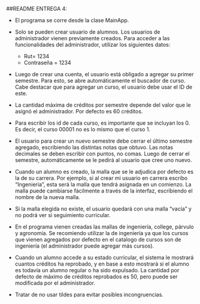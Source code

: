##README ENTREGA 4:

* El programa se corre desde la clase MainApp.

* Solo se pueden crear usuario de alumnos. Los usuarios de administrador vienen previamente creados. Para acceder a las funcionalidades del administrador, utilizar los siguientes datos:

	- Rut= 1234
	- Contraseña = 1234

* Luego de crear una cuenta, el usuario está obligado a agregar su primer semestre. Para esto, se abre automáticamente el buscador de curso. Cabe destacar que para agregar un curso, el usuario debe usar el ID de este. 

* La cantidad máxima de créditos por semestre depende del valor que le asignó el administrador. Por defecto es 60 créditos.

* Para escribir los id de cada curso, es importante que se incluyan los 0. Es decir, el curso 00001 no es lo mismo que el curso 1.

* El usuario para crear un nuevo semestre debe cerrar el último semestre agregado, escribiendo las distintas notas que obtuvo. Las notas decimales se deben escribir con puntos, no comas. Luego de cerrar el semestre, automáticamente se le pedirá al usuario que cree uno nuevo.

* Cuando un alumno es creado, la malla que se le adjudica por defecto es la de su carrera. Por ejemplo, si al crear mi usuario en carrera escribo “Ingenieria”, esta será la malla que tendrá asignada en un comienzo. La malla puede cambiarse fácilmente a través de la interfaz, escribiendo el nombre de la nueva malla.

* Si la malla elegida no existe, el usuario quedará con una malla “vacía” y no podrá ver si seguimiento curricular.

* En el programa vienen creadas las mallas de ingeniería, college, párvulo y agronomía. Se recomiendo utilizar la de ingeniería ya que los cursos que vienen agregados por defecto en el catalogo de cursos son de ingeniería (el administrador puede agregar más cursos).

* Cuando un alumno accede a su estado curricular, el sistema le mostrará cuantos créditos ha reprobado, y en base a esto mostrará si el alumno es todavía un alumno regular o ha sido expulsado. La cantidad por defecto de máximo de créditos reprobados es 50, pero puede ser modificada por el administrador. 

* Tratar de no usar tildes para evitar posibles incongruencias.
